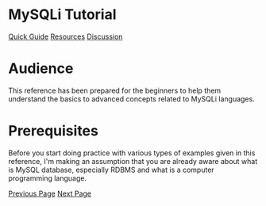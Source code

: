 # MySQLi Tutorial
[Quick Guide](../mysqli/mysqli_quick_guide.md)
[Resources](../mysqli/mysqli_useful_resources.md)
[Discussion](../mysqli/mysqli_discussion.md)

# Audience
This reference has been prepared for the beginners to help them understand the basics to advanced concepts related to MySQLi languages.

# Prerequisites
Before you start doing practice with various types of examples given in this reference, I'm making an assumption that you are already aware about what is MySQL database, especially RDBMS and what is a computer programming language.


[Previous Page](../mysqli/index.md) [Next Page](../mysqli/mysqli_introduction.md) 
